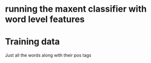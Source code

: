# running the maxent classifier with word level features

Training data
============

Just all the words along with their pos tags

